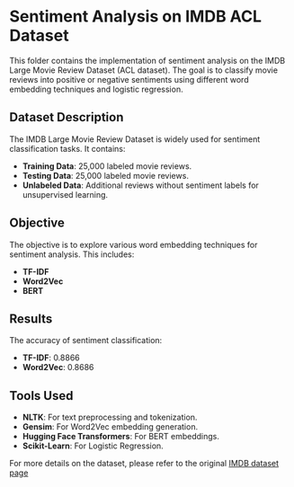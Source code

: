 # Sentiment Analysis on IMDB ACL Dataset

This folder contains the implementation of sentiment analysis on the IMDB Large Movie Review Dataset (ACL dataset). The goal is to classify movie reviews into positive or negative sentiments using different word embedding techniques and logistic regression.

## Dataset Description

The IMDB Large Movie Review Dataset is widely used for sentiment classification tasks. It contains:
- **Training Data**: 25,000 labeled movie reviews.
- **Testing Data**: 25,000 labeled movie reviews.
- **Unlabeled Data**: Additional reviews without sentiment labels for unsupervised learning.

## Objective

The objective is to explore various word embedding techniques for sentiment analysis. This includes:
- **TF-IDF**
- **Word2Vec**
- **BERT**

## Results

The accuracy of sentiment classification:
- **TF-IDF**: 0.8866
- **Word2Vec**: 0.8686


## Tools Used

- **NLTK**: For text preprocessing and tokenization.
- **Gensim**: For Word2Vec embedding generation.
- **Hugging Face Transformers**: For BERT embeddings.
- **Scikit-Learn**: For Logistic Regression.

For more details on the dataset, please refer to the original [IMDB dataset page](https://ai.stanford.edu/~amaas/data/sentiment)

